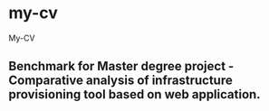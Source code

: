 # my-cv
My-CV

## Benchmark for Master degree project - Comparative analysis of infrastructure provisioning tool based on web application.
